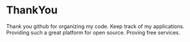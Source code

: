 # ThankYou

Thank you github for organizing my code. Keep track of my applications. Providing such a great platform for open source. Proving free services.
